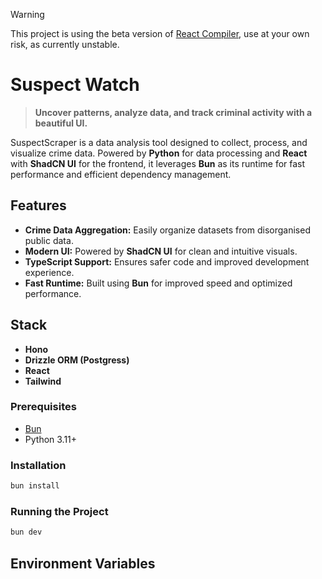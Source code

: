 > [!WARNING]
> This project is using the beta version of [React Compiler](https://react.dev/learn/react-compiler), use at your own risk, as currently unstable.

# Suspect Watch

> **Uncover patterns, analyze data, and track criminal activity with a beautiful UI.**

SuspectScraper is a data analysis tool designed to collect, process, and visualize crime data. Powered by **Python** for data processing and **React** with **ShadCN UI** for the frontend, it leverages **Bun** as its runtime for fast performance and efficient dependency management.

## Features
- **Crime Data Aggregation:** Easily organize datasets from disorganised public data.
- **Modern UI:** Powered by **ShadCN UI** for clean and intuitive visuals.
- **TypeScript Support:** Ensures safer code and improved development experience.
- **Fast Runtime:** Built using **Bun** for improved speed and optimized performance.

## Stack
- **Hono**
- **Drizzle ORM (Postgress)**
- **React**
- **Tailwind**

### Prerequisites

- [Bun](https://bun.sh/)
- Python 3.11+

### Installation

```bash
bun install
```

### Running the Project
```bash
bun dev
```

## Environment Variables
```
```
